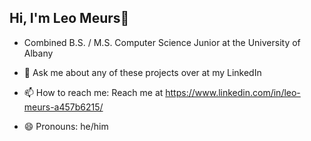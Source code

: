 ## Hi, I'm Leo Meurs👋
- Combined B.S. / M.S. Computer Science Junior at the University of Albany

- 💬 Ask me about any of these projects over at my LinkedIn
- 📫 How to reach me:
        Reach me at https://www.linkedin.com/in/leo-meurs-a457b6215/
- 😄 Pronouns: he/him
